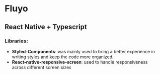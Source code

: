 # Fluyo

## React Native + Typescript


### Libraries: 

  - **Styled-Components**: was mainly used to bring a better experience in writing styles and keep the code more organized.
  - **React-native-responsive-screen**: used to handle responsiveness across different screen sizes
